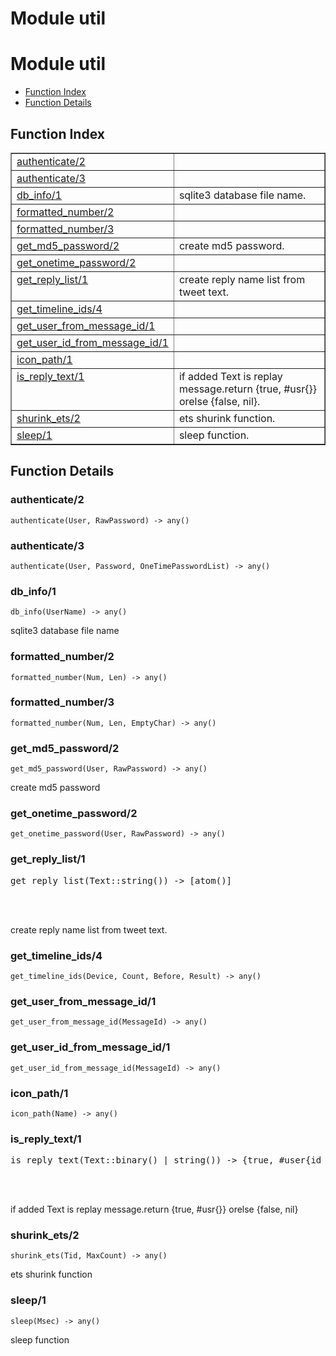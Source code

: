 Module util
===========


<h1>Module util</h1>

* [Function Index](#index)
* [Function Details](#functions)






<h2><a name="index">Function Index</a></h2>



<table width="100%" border="1" cellspacing="0" cellpadding="2" summary="function index"><tr><td valign="top"><a href="#authenticate-2">authenticate/2</a></td><td></td></tr><tr><td valign="top"><a href="#authenticate-3">authenticate/3</a></td><td></td></tr><tr><td valign="top"><a href="#db_info-1">db_info/1</a></td><td>sqlite3 database file name.</td></tr><tr><td valign="top"><a href="#formatted_number-2">formatted_number/2</a></td><td></td></tr><tr><td valign="top"><a href="#formatted_number-3">formatted_number/3</a></td><td></td></tr><tr><td valign="top"><a href="#get_md5_password-2">get_md5_password/2</a></td><td>create md5 password.</td></tr><tr><td valign="top"><a href="#get_onetime_password-2">get_onetime_password/2</a></td><td></td></tr><tr><td valign="top"><a href="#get_reply_list-1">get_reply_list/1</a></td><td>create reply name list from tweet text.</td></tr><tr><td valign="top"><a href="#get_timeline_ids-4">get_timeline_ids/4</a></td><td></td></tr><tr><td valign="top"><a href="#get_user_from_message_id-1">get_user_from_message_id/1</a></td><td></td></tr><tr><td valign="top"><a href="#get_user_id_from_message_id-1">get_user_id_from_message_id/1</a></td><td></td></tr><tr><td valign="top"><a href="#icon_path-1">icon_path/1</a></td><td></td></tr><tr><td valign="top"><a href="#is_reply_text-1">is_reply_text/1</a></td><td>if added Text is replay message.return {true, #usr{}} orelse {false, nil}.</td></tr><tr><td valign="top"><a href="#shurink_ets-2">shurink_ets/2</a></td><td>ets shurink function.</td></tr><tr><td valign="top"><a href="#sleep-1">sleep/1</a></td><td>sleep function.</td></tr></table>




<h2><a name="functions">Function Details</a></h2>


<a name="authenticate-2"></a>

<h3>authenticate/2</h3>





`authenticate(User, RawPassword) -> any()`

<a name="authenticate-3"></a>

<h3>authenticate/3</h3>





`authenticate(User, Password, OneTimePasswordList) -> any()`

<a name="db_info-1"></a>

<h3>db_info/1</h3>





`db_info(UserName) -> any()`



sqlite3 database file name
<a name="formatted_number-2"></a>

<h3>formatted_number/2</h3>





`formatted_number(Num, Len) -> any()`

<a name="formatted_number-3"></a>

<h3>formatted_number/3</h3>





`formatted_number(Num, Len, EmptyChar) -> any()`

<a name="get_md5_password-2"></a>

<h3>get_md5_password/2</h3>





`get_md5_password(User, RawPassword) -> any()`



create md5 password
<a name="get_onetime_password-2"></a>

<h3>get_onetime_password/2</h3>





`get_onetime_password(User, RawPassword) -> any()`

<a name="get_reply_list-1"></a>

<h3>get_reply_list/1</h3>





<pre>get_reply_list(Text::string()) -> [atom()]</pre>
<br></br>




create reply name list from tweet text.
<a name="get_timeline_ids-4"></a>

<h3>get_timeline_ids/4</h3>





`get_timeline_ids(Device, Count, Before, Result) -> any()`

<a name="get_user_from_message_id-1"></a>

<h3>get_user_from_message_id/1</h3>





`get_user_from_message_id(MessageId) -> any()`

<a name="get_user_id_from_message_id-1"></a>

<h3>get_user_id_from_message_id/1</h3>





`get_user_id_from_message_id(MessageId) -> any()`

<a name="icon_path-1"></a>

<h3>icon_path/1</h3>





`icon_path(Name) -> any()`

<a name="is_reply_text-1"></a>

<h3>is_reply_text/1</h3>





<pre>is_reply_text(Text::binary() | string()) -> {true, #user{id = undefined | integer(), status = atom(), pid = undefined | atom(), name = undefined | term(), mail = undefined | string(), password = undefined | string()}} | {false, nil}</pre>
<br></br>




if added Text is replay message.return {true, #usr{}} orelse {false, nil}
<a name="shurink_ets-2"></a>

<h3>shurink_ets/2</h3>





`shurink_ets(Tid, MaxCount) -> any()`



ets shurink function
<a name="sleep-1"></a>

<h3>sleep/1</h3>





`sleep(Msec) -> any()`



sleep function
